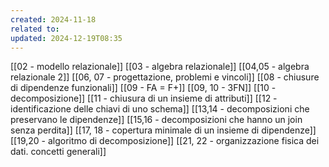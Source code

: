 ```yaml
---
created: 2024-11-18
related to: 
updated: 2024-12-19T08:35
---
```

[[02 - modello relazionale]]
[[03 - algebra relazionale]]
[[04,05 - algebra relazionale 2]]
[[06, 07 - progettazione, problemi e vincoli]]
[[08 - chiusure di dipendenze funzionali]]
[[09 - FA = F+]]
[[09, 10 - 3FN]]
[[10 - decomposizione]]
[[11 - chiusura di un insieme di attributi]]
[[12 - identificazione delle chiavi di uno schema]]
[[13,14 - decomposizioni che preservano le dipendenze]]
[[15,16 - decomposizioni che hanno un join senza perdita]]
[[17, 18 - copertura minimale di un insieme di dipendenze]]
[[19,20 - algoritmo di decomposizione]]
[[21, 22 - organizzazione fisica dei dati. concetti generali]]